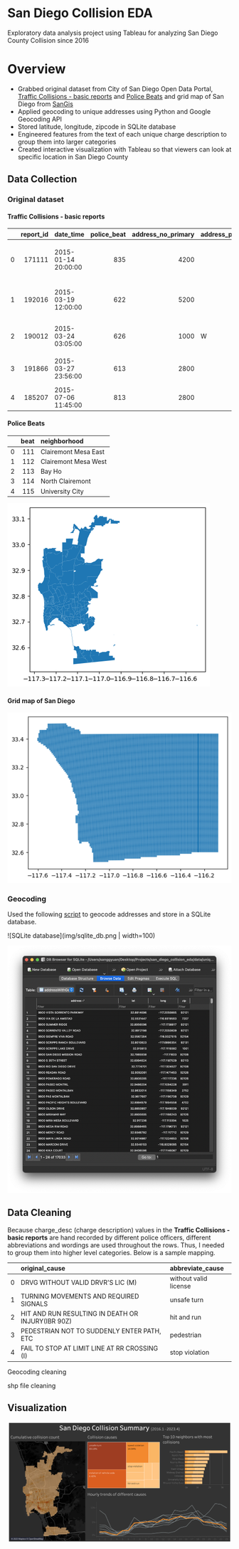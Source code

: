 # San Diego Collision EDA
Exploratory data analysis project using Tableau for analyzing San Diego County Collision since 2016

# Overview
- Grabbed original dataset from City of San Diego Open Data Portal, [Traffic Collisions - basic reports](https://data.sandiego.gov/datasets/police-collisions/) and [Police Beats](https://data.sandiego.gov/datasets/police-beats/) and grid map of San Diego from [SanGis](https://www.sangis.org/)
- Applied geocoding to unique addresses using Python and Google Geocoding API
- Stored latitude, longitude, zipcode in SQLite database
- Engineered features from the text of each unique charge description to group them into larger categories
- Created interactive visualization with Tableau so that viewers can look at specific location in San Diego County

## Data Collection

### Original dataset

#### Traffic Collisions - basic reports
|    |   report_id | date_time           |   police_beat |   address_no_primary | address_pd_primary   | address_road_primary   | address_sfx_primary   | address_pd_intersecting   | address_name_intersecting   | address_sfx_intersecting   | violation_section   | violation_type   | charge_desc                                            |   injured |   killed | hit_run_lvl   |
|---:|------------:|:--------------------|--------------:|---------------------:|:---------------------|:-----------------------|:----------------------|:--------------------------|:----------------------------|:---------------------------|:--------------------|:-----------------|:-------------------------------------------------------|----------:|---------:|:--------------|
|  0 |      171111 | 2015-01-14 20:00:00 |           835 |                 4200 |                      | JUNIPER                | STREET                |                           |                             |                            | MISC-HAZ            | VC               | MISCELLANEOUS HAZARDOUS VIOLATIONS OF THE VEHICLE CODE |         0 |        0 | MISDEMEANOR   |
|  1 |      192016 | 2015-03-19 12:00:00 |           622 |                 5200 |                      | LINDA VISTA            | ROAD                  |                           |                             |                            | MISC-HAZ            | VC               | MISCELLANEOUS HAZARDOUS VIOLATIONS OF THE VEHICLE CODE |         0 |        0 | MISDEMEANOR   |
|  2 |      190012 | 2015-03-24 03:05:00 |           626 |                 1000 | W                    | WASHINGTON             | STREET                |                           |                             |                            | 22107               | VC               | TURNING MOVEMENTS AND REQUIRED SIGNALS                 |         2 |        0 | nan           |
|  3 |      191866 | 2015-03-27 23:56:00 |           613 |                 2800 |                      | WORDEN                 | STREET                |                           |                             |                            | 22107               | VC               | TURNING MOVEMENTS AND REQUIRED SIGNALS                 |         1 |        0 | nan           |
|  4 |      185207 | 2015-07-06 11:45:00 |           813 |                 2800 |                      | EL CAJON               | BOULEVARD             |                           |                             |                            | 20002(A)            | VC               | HIT AND RUN                                            |         0 |        0 | MISDEMEANOR   |

#### Police Beats
|    |   beat | neighborhood         |
|---:|-------:|:---------------------|
|  0 |    111 | Clairemont Mesa East |
|  1 |    112 | Clairemont Mesa West |
|  2 |    113 | Bay Ho               |
|  3 |    114 | North Clairemont     |
|  4 |    115 | University City      |

![Map of Police Beats](img/sd_beat.png)

#### Grid map of San Diego 
![Grid map of San Diego](img/sd_grid.png)

### Geocoding
Used the following [script](https://github.com/bbeat2782/Projects/blob/main/san_diego_collision_eda/retrieve_geocode.ipynb) to geocode addresses and store in a SQLite database.

![SQLite database](img/sqlite_db.png | width=100)

<img src="img/sqlite_db.png" height="30%">

## Data Cleaning
Because charge_desc (charge description) values in the **Traffic Collisions - basic reports** are hand recorded by different police officers, different abbreviations and wordings are used throughout the rows. Thus, I needed to group them into higher level categories. Below is a sample mapping.

|     | original_cause                                    | abbreviate_cause      |
|----:|:--------------------------------------------------|:----------------------|
|   0 | DRVG WITHOUT VALID DRVR'S LIC (M)                 | without valid license |
|   1 | TURNING MOVEMENTS AND REQUIRED SIGNALS            | unsafe turn           |
|   2 | HIT AND RUN RESULTING IN DEATH OR INJURY(IBR 90Z) | hit and run           |
|   3 | PEDESTRIAN NOT TO SUDDENLY ENTER PATH, ETC        | pedestrian            |
|   4 | FAIL TO STOP AT LIMIT LINE AT RR CROSSING (I)     | stop violation        |

Geocoding cleaning

shp file cleaning

## Visualization
[![Tableau Dashboard](img/tableau_dashboard.png)](https://public.tableau.com/app/profile/sanggyu.an/viz/SanDiegoCollisionSummary/Dashboard1)
